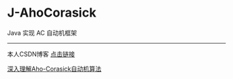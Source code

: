 # J-AhoCorasick
Java 实现 AC 自动机框架

----------------------------------------------

本人CSDN博客 [点击链接](http://blog.csdn.net/lemon_tree12138)

[深入理解Aho-Corasick自动机算法 ](http://blog.csdn.net/lemon_tree12138/article/details/49335051)
